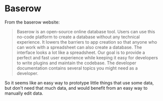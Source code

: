 # Baserow

From the baserow website:

> Baserow is an open-source online database tool. Users can use this no-code platform to create a database without any technical experience. It lowers the barriers to app creation so that anyone who can work with a spreadsheet can also create a database. The interface looks a lot like a spreadsheet. Our goal is to provide a perfect and fast user experience while keeping it easy for developers to write plugins and maintain the codebase. The developer documentation contains several topics you might need as a developer.

So it seems like an easy way to prototype little things that use some data,
but don't need that much data,
and would benefit from an easy way to manually edit data.
